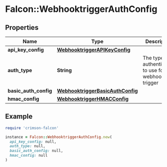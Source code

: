 # Falcon::WebhooktriggerAuthConfig

## Properties

| Name | Type | Description | Notes |
| ---- | ---- | ----------- | ----- |
| **api_key_config** | [**WebhooktriggerAPIKeyConfig**](WebhooktriggerAPIKeyConfig.md) |  | [optional] |
| **auth_type** | **String** | The type of authentication to use for the webhook trigger |  |
| **basic_auth_config** | [**WebhooktriggerBasicAuthConfig**](WebhooktriggerBasicAuthConfig.md) |  | [optional] |
| **hmac_config** | [**WebhooktriggerHMACConfig**](WebhooktriggerHMACConfig.md) |  | [optional] |

## Example

```ruby
require 'crimson-falcon'

instance = Falcon::WebhooktriggerAuthConfig.new(
  api_key_config: null,
  auth_type: null,
  basic_auth_config: null,
  hmac_config: null
)
```

